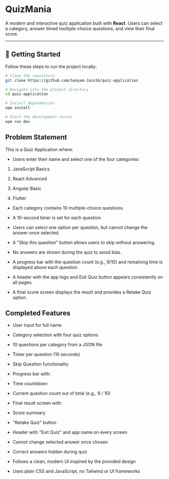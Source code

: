 # QuizMania

A modern and interactive quiz application built with **React**. Users can select a category, answer timed multiple-choice questions, and view their final score.

---

## 🚀 Getting Started

Follow these steps to run the project locally:

```bash
# Clone the repository
git clone https://github.com/Sanyam-Jain16/quiz-application

# Navigate into the project directory
cd quiz-application

# Install dependencies
npm install

# Start the development server
npm run dev
```

## Problem Statement

This is a Quiz Application where:

- Users enter their name and select one of the four categories:

1. JavaScript Basics

2. React Advanced

3. Angular Basic

4. Flutter

- Each category contains 10 multiple-choice questions.

- A 10-second timer is set for each question.

- Users can select one option per question, but cannot change the answer once selected.

- A "Skip this question" button allows users to skip without answering.

- No answers are shown during the quiz to avoid bias.

- A progress bar with the question count (e.g., 9/10) and remaining time is displayed above each question.

- A header with the app logo and Exit Quiz button appears consistently on all pages.

- A final score screen displays the result and provides a Retake Quiz option.

## Completed Features

- User input for full name

- Category selection with four quiz options

- 10 questions per category from a JSON file

- Timer per question (10 seconds)

- Skip Question functionality

- Progress bar with:

- Time countdown

- Current question count out of total (e.g., 9 / 10)

- Final result screen with:

- Score summary

- "Retake Quiz" button

- Header with "Exit Quiz" and app name on every screen

- Cannot change selected answer once chosen

- Correct answers hidden during quiz

- Follows a clean, modern UI inspired by the provided design

- Uses plain CSS and JavaScript, no Tailwind or UI frameworks
